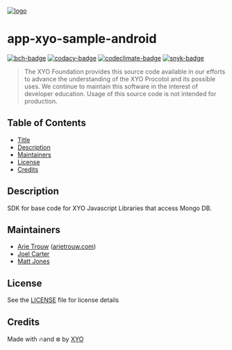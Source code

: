 [![logo][]](https://xyo.network)

# app-xyo-sample-android

<!-- [![main-build][]][main-build-link] -->
<!-- [![beta-build][]][beta-build-link] -->
[![bch-badge][]][bch-link]
[![codacy-badge][]][codacy-link]
[![codeclimate-badge][]][codeclimate-link]
[![snyk-badge][]][snyk-link]

> The XYO Foundation provides this source code available in our efforts to advance the understanding of the XYO Procotol and its possible uses.
> We continue to maintain this software in the interest of developer education. Usage of this source code is not intended for production.

## Table of Contents

-   [Title](#app-xyo-sample-android)
-   [Description](#description)
-   [Maintainers](#maintainers)
-   [License](#license)
-   [Credits](#credits)

## Description

SDK for base code for XYO Javascript Libraries that access Mongo DB.

## Maintainers

-   [Arie Trouw](https://github.com/arietrouw) ([arietrouw.com](https://arietrouw.com))
-   [Joel Carter](https://github.com/joelbcarter)
-   [Matt Jones](https://github.com/jonesmac)

## License

See the [LICENSE](LICENSE) file for license details

## Credits

Made with 🔥and ❄️ by [XYO](https://xyo.network)

[logo]: https://cdn.xy.company/img/brand/XYO_full_colored.png

[bch-badge]: https://bettercodehub.com/edge/badge/XYOracleNetwork/app-xyo-sample-android?branch=main
[bch-link]: https://bettercodehub.com/results/XYOracleNetwork/app-xyo-sample-android

[codacy-badge]: https://app.codacy.com/project/badge/Grade/8588cdce439d448680aa265b2283e434
[codacy-link]: https://www.codacy.com/gh/XYOracleNetwork/app-xyo-sample-android/dashboard?utm_source=github.com&amp;utm_medium=referral&amp;utm_content=XYOracleNetwork/app-xyo-sample-android&amp;utm_campaign=Badge_Grade

[codeclimate-badge]: https://api.codeclimate.com/v1/badges/9a55f6dce05f0008331a/maintainability
[codeclimate-link]: https://codeclimate.com/github/XYOracleNetwork/app-xyo-sample-android

[snyk-badge]: https://snyk.io/test/github/XYOracleNetwork/app-xyo-sample-android/badge.svg?targetFile=build.gradle
[snyk-link]: https://snyk.io/test/github/XYOracleNetwork/app-xyo-sample-android?targetFile=build.gradle